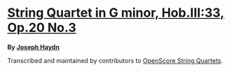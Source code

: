 # [String Quartet in G minor, Hob.III:33, Op.20 No.3][set]

__By [Joseph Haydn][composer]__

[set]: https://musescore.com/openscore-string-quartets/sets/5178638
[composer]: https://musescore.com/openscore-string-quartets/sets?order=title&text=Haydn,+Joseph

Transcribed and maintained by contributors to [OpenScore String Quartets].

[OpenScore String Quartets]: https://musescore.com/openscore-string-quartets
